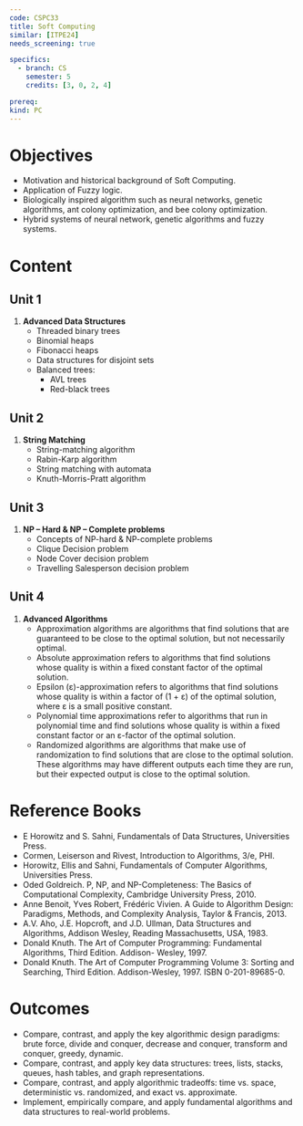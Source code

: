 ```yaml
---
code: CSPC33
title: Soft Computing
similar: [ITPE24]
needs_screening: true

specifics:
  - branch: CS
    semester: 5
    credits: [3, 0, 2, 4]

prereq:
kind: PC
---
```


# Objectives

- Motivation and historical background of Soft Computing.
- Application of Fuzzy logic.
- Biologically inspired algorithm such as neural networks, genetic algorithms, ant colony optimization, and bee colony optimization.
- Hybrid systems of neural network, genetic algorithms and fuzzy systems.

# Content

## Unit 1

1. **Advanced Data Structures**
   - Threaded binary trees
   - Binomial heaps
   - Fibonacci heaps
   - Data structures for disjoint sets
   - Balanced trees:
       - AVL trees
       - Red-black trees

## Unit 2

1. **String Matching**
   - String-matching algorithm
   - Rabin-Karp algorithm
   - String matching with automata
   - Knuth-Morris-Pratt algorithm

## Unit 3

1. **NP – Hard & NP – Complete problems**
   - Concepts of NP-hard & NP-complete problems
   - Clique Decision problem
   - Node Cover decision problem
   - Travelling Salesperson decision problem

## Unit 4

1. **Advanced Algorithms**
   - Approximation algorithms are algorithms that find solutions that are guaranteed to be close to the optimal solution, but not necessarily optimal.
   - Absolute approximation refers to algorithms that find solutions whose quality is within a fixed constant factor of the optimal solution.
   - Epsilon (ε)-approximation refers to algorithms that find solutions whose quality is within a factor of (1 + ε) of the optimal solution, where ε is a small positive constant.
   - Polynomial time approximations refer to algorithms that run in polynomial time and find solutions whose quality is within a fixed constant factor or an ε-factor of the optimal solution.
   - Randomized algorithms are algorithms that make use of randomization to find solutions that are close to the optimal solution. These algorithms may have different outputs each time they are run, but their expected output is close to the optimal solution.

# Reference Books

- E Horowitz and S. Sahni, Fundamentals of Data Structures, Universities Press.
- Cormen, Leiserson and Rivest, Introduction to Algorithms, 3/e, PHI.
- Horowitz, Ellis and Sahni, Fundamentals of Computer Algorithms, Universities Press.
- Oded Goldreich. P, NP, and NP-Completeness: The Basics of Computational Complexity, Cambridge University Press, 2010.
- Anne Benoit, Yves Robert, Frédéric Vivien. A Guide to Algorithm Design: Paradigms, Methods, and Complexity Analysis, Taylor & Francis, 2013.
- A.V. Aho, J.E. Hopcroft, and J.D. Ullman, Data Structures and Algorithms, Addison Wesley, Reading Massachusetts, USA, 1983.
- Donald Knuth. The Art of Computer Programming: Fundamental Algorithms, Third Edition. Addison- Wesley, 1997.
- Donald Knuth. The Art of Computer Programming Volume 3: Sorting and Searching, Third Edition. Addison-Wesley, 1997. ISBN 0-201-89685-0.

# Outcomes

- Compare, contrast, and apply the key algorithmic design paradigms: brute force, divide and conquer, decrease and conquer, transform and conquer, greedy, dynamic.
- Compare, contrast, and apply key data structures: trees, lists, stacks, queues, hash tables, and graph representations.
- Compare, contrast, and apply algorithmic tradeoffs: time vs. space, deterministic vs. randomized, and exact vs. approximate.
- Implement, empirically compare, and apply fundamental algorithms and data structures to real-world problems.
